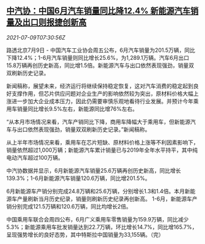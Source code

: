 <!--1625817663000-->
[中汽协：中国6月汽车销量同比降12.4% 新能源汽车销量及出口则报捷创新高](https://cn.reuters.com/article/china-june-car-sale-drop-0709-idCNKCS2EF0JN)
------

<div><i>2021-07-09T07:30:56Z</i></div><p>路透北京7月9日 - 中国汽车工业协会周五公布，6月汽车销量为201.5万辆，同比下降12.4%；1-6月汽车销量则同比增长25.6%，为1,289.1万辆。汽车6月出口15.8万辆再创历史新高，同比增1.5倍。新能源汽车与出口依然表现强劲，销量双双刷新历史记录。</p><p>新闻稿称，展望未来，经济运行将继续保持稳定恢复，这对汽车消费的稳定起到良好支撑作用，但芯片供应问题对企业生产的影响依然较为突出，原材料价格大幅上涨进一步加大企业成本压力，因此仍需要审慎乐观地看待行业发展。并预计今年乘用车销量同比增长9.5%左右，新能源同比增76%左右。</p><p>“从本月市场情况来看，汽车产销同比下降，商用车降幅大于乘用车，但新能源汽车与出口依然表现强劲，销量双双刷新历史记录。”新闻稿称。</p><p>从上半年市场情况来看，乘用车在芯片短缺、原材料价格上涨等不利因素影响下，销量依然超过1,000万辆；新能源汽车累计销量已与2019年全年水平持平，其中纯电动汽车超过100万辆。</p><p>中汽协数据并显示，6月新能源汽车销量25.6万辆再创历史新高，同比增长139.3%；1-6月新能源汽车销量120.6万辆，同比增201.5%。</p><p>6月新能源车产销分别完成24.8万辆和25.6万辆，分别增长1.3和1.4倍。本月新能源车产量刷新当月历史纪录，销量则刷新历史纪录再创新高。 1-6月，新能源车产销分别完成121.5万辆和120.6万辆，同比均增长2倍。</p><p>中国乘用车联合会周四公布，6月广义乘用车零售销量为159.9万辆，同比减少5.3%；新能源乘用车批发销量达到22.7万辆，环比增长14.7%，同比增165.7%，呈现强势增长的良好态势，其中特斯拉中国销量为33,155辆。（完）</p>
